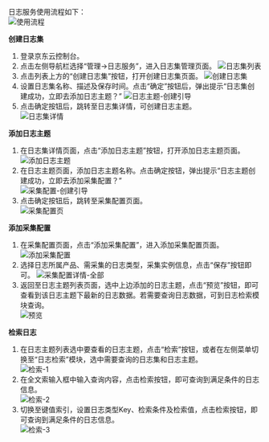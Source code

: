 日志服务使用流程如下：  
![使用流程](https://raw.githubusercontent.com/luolei-laurel/cn-1/patch-1/image/LogService/sylc.png)

**创建日志集**
1.	登录京东云控制台。
2.	点击左侧导航栏选择“管理->日志服务”，进入日志集管理页面。
![日志集列表](https://raw.githubusercontent.com/luolei-laurel/cn-1/patch-1/image/LogService/rzjlb.png)
3.	点击列表上方的“创建日志集”按钮，打开创建日志集页面。
![创建日志集](https://raw.githubusercontent.com/luolei-laurel/cn-1/patch-1/image/LogService/cjrzj.png)
4.	设置日志集名称、描述及保存时间。点击“确定”按钮后，弹出提示“日志集创建成功，立即去添加日志主题？”
![日志主题-创建引导](https://raw.githubusercontent.com/luolei-laurel/cn-1/patch-1/image/LogService/zt-cjyd.png)
5.	点击确定按钮后，跳转至日志集详情，可创建日志主题。  
![日志集详情](https://raw.githubusercontent.com/luolei-laurel/cn-1/patch-1/image/LogService/rzjxq-1.png)

**添加日志主题**
1.	在日志集详情页面，点击“添加日志主题”按钮，打开添加日志主题页面。
![添加日志主题](https://raw.githubusercontent.com/luolei-laurel/cn-1/patch-1/image/LogService/rzjxq-1.png)
2.	在日志主题页面，添加日志主题名称。点击确定按钮，弹出提示“日志主题创建成功，立即去添加采集配置？”  
![采集配置-创建引导](https://raw.githubusercontent.com/luolei-laurel/cn-1/patch-1/image/LogService/cjpz-cjyd.png)
3.	点击确定按钮后，跳转至采集配置页面。  
![采集配置页](https://raw.githubusercontent.com/luolei-laurel/cn-1/patch-1/image/LogService/cjpz-1.png)

**添加采集配置**
1.	在采集配置页面，点击“添加采集配置”，进入添加采集配置页面。  
![添加采集配置](https://raw.githubusercontent.com/luolei-laurel/cn-1/patch-1/image/LogService/tjcjpz.png)
2.	选择日志所属产品、需采集的日志类型，采集实例信息，点击“保存”按钮即可。
![采集配置详情-全部](https://raw.githubusercontent.com/luolei-laurel/cn-1/patch-1/image/LogService/cjpz-qb.png)
3.	返回至日志主题列表页面，选中上边添加的日志主题，点击“预览”按钮，即可查看到该日志主题下最新的日志数据。若需要查询日志数据，可到日志检索模块查询。  
![预览](https://raw.githubusercontent.com/luolei-laurel/cn-1/patch-1/image/LogService/yl.png)

**检索日志**
1.	在日志主题列表选中要查看的日志主题，点击“检索”按钮，或者在左侧菜单切换至“日志检索”模块，选中需要查询的日志集和日志主题。  
![检索-1](https://raw.githubusercontent.com/luolei-laurel/cn-1/patch-1/image/LogService/js-1.png)
2.	在全文索输入框中输入查询内容，点击检索按钮，即可查询到满足条件的日志信息。  
![检索-2](https://raw.githubusercontent.com/luolei-laurel/cn-1/patch-1/image/LogService/js-2.jpg)
3.	切换至键值索引，设置日志类型Key、检索条件及检索值，点击检索按钮，即可查询到满足条件的日志信息。  
![检索-3](https://raw.githubusercontent.com/luolei-laurel/cn-1/patch-1/image/LogService/js-3.png)

